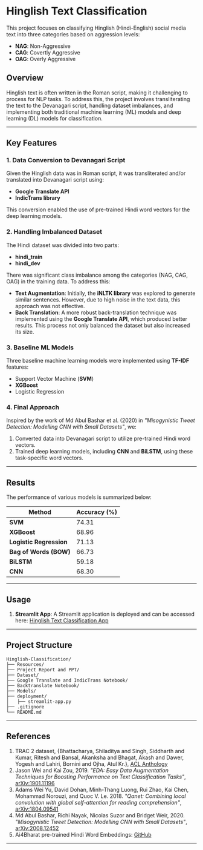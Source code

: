 # Hinglish Text Classification

This project focuses on classifying Hinglish (Hindi-English) social media text into three categories based on aggression levels:

- **NAG**: Non-Aggressive
- **CAG**: Covertly Aggressive
- **OAG**: Overly Aggressive

## Overview

Hinglish text is often written in the Roman script, making it challenging to process for NLP tasks. To address this, the project involves transliterating the text to the Devanagari script, handling dataset imbalances, and implementing both traditional machine learning (ML) models and deep learning (DL) models for classification.

---

## Key Features

### 1. **Data Conversion to Devanagari Script**

Given the Hinglish data was in Roman script, it was transliterated and/or translated into Devanagari script using:

- **Google Translate API**
- **IndicTrans library**

This conversion enabled the use of pre-trained Hindi word vectors for the deep learning models.

### 2. **Handling Imbalanced Dataset**

The Hindi dataset was divided into two parts:
- **hindi_train**
- **hindi_dev**

There was significant class imbalance among the categories (NAG, CAG, OAG) in the training data. To address this:

- **Text Augmentation**: Initially, the **iNLTK library** was explored to generate similar sentences. However, due to high noise in the text data, this approach was not effective.
- **Back Translation**: A more robust back-translation technique was implemented using the **Google Translate API**, which produced better results. This process not only balanced the dataset but also increased its size.

### 3. **Baseline ML Models**

Three baseline machine learning models were implemented using **TF-IDF** features:
- Support Vector Machine (**SVM**)
- **XGBoost**
- Logistic Regression

### 4. **Final Approach**

Inspired by the work of Md Abul Bashar et al. (2020) in *"Misogynistic Tweet Detection: Modelling CNN with Small Datasets"*, we:

1. Converted data into Devanagari script to utilize pre-trained Hindi word vectors.
2. Trained deep learning models, including **CNN** and **BiLSTM**, using these task-specific word vectors.

---

## Results

The performance of various models is summarized below:

| Method                | Accuracy (%) |
|-----------------------|--------------|
| **SVM**               | 74.31        |
| **XGBoost**           | 68.96        |
| **Logistic Regression**| 71.13        |
| **Bag of Words (BOW)**| 66.73        |
| **BiLSTM**            | 59.18        |
| **CNN**               | 68.30        |

---

## Usage

1. **Streamlit App**:
   A Streamlit application is deployed and can be accessed here: [Hinglish Text Classification App](https://hinglish-tweet-classification.streamlit.app/)

---

## Project Structure

```
Hinglish-Classification/
├── Resources/
├── Project Report and PPT/
├── Dataset/
├── Google Translate and IndicTrans Notebook/
├── Backtranslate Notebook/
├── Models/
├── deployment/
│   ├── streamlit-app.py
├── .gitignore
└── README.md
```

---

## References

1. TRAC 2 dataset, {Bhattacharya, Shiladitya and Singh, Siddharth and Kumar, Ritesh and Bansal, Akanksha and Bhagat, Akash and Dawer, Yogesh and Lahiri, Bornini and Ojha, Atul Kr.}, [ACL Anthology](https://www.aclweb.org/anthology/2020.trac2-1.25)
2. Jason Wei and Kai Zou, 2019. *"EDA: Easy Data Augmentation Techniques for Boosting Performance on Text Classification Tasks"*, [arXiv:1901.11196](https://arxiv.org/abs/1901.11196)
3. Adams Wei Yu, David Dohan, Minh-Thang Luong, Rui Zhao, Kai Chen, Mohammad Norouzi, and Quoc V. Le. 2018. *"Qanet: Combining local convolution with global self-attention for reading comprehension"*, [arXiv:1804.09541](https://arxiv.org/abs/1804.09541)
4. Md Abul Bashar, Richi Nayak, Nicolas Suzor and Bridget Weir, 2020. *"Misogynistic Tweet Detection: Modelling CNN with Small Datasets"*, [arXiv:2008.12452](https://arxiv.org/abs/2008.12452)
5. Ai4Bharat pre-trained Hindi Word Embeddings: [GitHub](https://github.com/AI4Bharat/indicnlp_corpus#word-embeddings)

---
